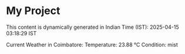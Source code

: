 # My Project

This content is dynamically generated in Indian Time (IST): 2025-04-15 03:18:29 IST


Current Weather in Coimbatore:
Temperature: 23.88 °C
Condition: mist
